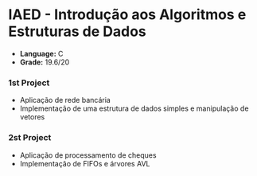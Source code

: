 ﻿# IAED - Introdução aos Algoritmos e Estruturas de Dados

* **Language:** C
* **Grade:** 19.6/20

### 1st Project
* Aplicação de rede bancária  
* Implementação de uma estrutura de dados simples e manipulação de vetores  

### 2st Project
* Aplicação de processamento de cheques  
* Implementação de FIFOs e árvores AVL